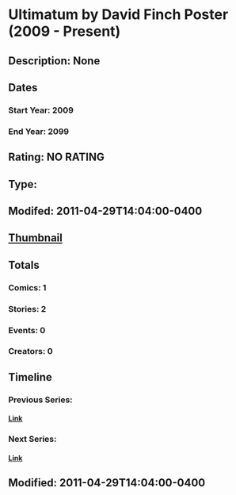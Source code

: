 # Ultimatum by David Finch Poster (2009 - Present)
## Description: None
## Dates
### Start Year: 2009
### End Year: 2099
## Rating: NO RATING
## Type: 
## Modifed: 2011-04-29T14:04:00-0400
## [Thumbnail](http://i.annihil.us/u/prod/marvel/i/mg/c/80/4bb5d5187e7da.jpg)
## Totals
### Comics: 1
### Stories: 2
### Events: 0
### Creators: 0
## Timeline
### Previous Series: 
#### [Link]()
### Next Series: 
#### [Link]()
## Modified: 2011-04-29T14:04:00-0400